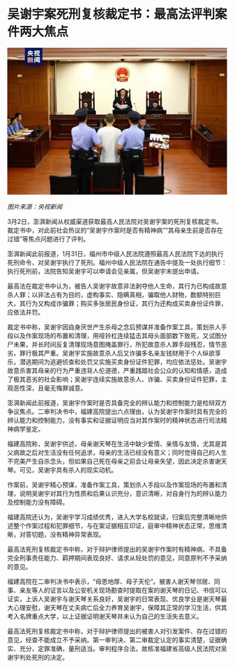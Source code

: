 # 吴谢宇案死刑复核裁定书：最高法评判案件两大焦点

![fa9d850bfb6fe4897633bc74805b0251.jpg](https://raw.githubusercontent.com/qqhsx/qqnews_image/main/2024/03/02/吴谢宇案死刑复核裁定书：最高法评判案件两大焦点/fa9d850bfb6fe4897633bc74805b0251.jpg)

_图片来源：央视新闻_

3月2日，澎湃新闻从权威渠道获取最高人民法院对吴谢宇案的死刑复核裁定书。裁定书中，对此前社会热议的“吴谢宇作案时是否有精神病”“其母亲生前是否存在过错”等焦点问题进行了评判。

澎湃新闻此前报道，1月31日，福州市中级人民法院遵照最高人民法院下达的执行死刑命令，对吴谢宇执行了死刑。福州中级人民法院在通告中提及一处执行细节：执行死刑前，法院告知吴谢宇可以申请会见亲属，但吴谢宇未提出申请。

最高法在裁定书中认为，被告人吴谢宇故意非法剥夺他人生命，其行为已构成故意杀人罪；以非法占有为目的，虚构事实、隐瞒真相，骗取他人财物，数额特别巨大，其行为又构成诈骗罪；购买多张居民身份证，其行为还构成买卖身份证件罪，应依法并罚。

裁定书中称，吴谢宇因自身厌世产生杀母之念后预谋并准备作案工具，策划杀人手段以及作案现场的布置和清理，用哑铃杠连续猛击其母头面部数下致死，又试图分尸未果，并长时间反复清理现场意图掩盖罪行，所犯故意杀人罪手段残忍，情节恶劣，罪行极其严重。吴谢宇实施故意杀人后又诈骗多名亲友钱财用于个人纵欲享乐，潜逃期间为逃避侦查和处罚又实施买卖身份证件犯罪，均应依法惩处。吴谢宇故意杀害其母亲的行为严重违背人伦道德，严重践踏社会公众的认知和情感，造成了极其恶劣的社会影响；吴谢宇连续实施故意杀人、诈骗、买卖身份证件犯罪，主观恶性深，且毫无悔罪诚意。

澎湃新闻此前报道，吴谢宇作案时是否具备完全的辨认能力和控制能力是检辩双方争议焦点。二审判决书中，福建高院提出六点理由，认为吴谢宇作案时具有完全的辨认能力和控制能力，没有事实和证据证明应当对其作案时的精神状态进行司法精神病学鉴定。

福建高院称，吴谢宇供述，母亲谢天琴在生活中缺少爱情、亲情与友情，尤其是其父病故之后对生活没有任何追求，母亲的生活已经没有意义；同时觉得自己的人生不完美产生自杀念头，但如果自己死在母亲之前会让母亲失望，因此决定杀害谢天琴。可见，吴谢宇具有杀人的现实动机。

作案前，吴谢宇精心预谋，准备作案工具，策划杀人手段以及作案现场的布置和清理，说明吴谢宇对其行为性质和后果认识充分，意识清晰，对自身行为的辨认能力及控制能力没有障碍。

福建高院还认为，吴谢宇学习成绩优秀，进入大学名校就读，归案后完整清晰地供述整个作案过程和犯罪细节，与在案证据相互印证，庭审中精神状态正常，思维清晰，对答切题，没有精神异常表现。

最高法死刑复核裁定书中称，对于辩护律师提出的吴谢宇作案时有精神病、不具备完全刑事责任能力、羁押期间表现良好、请求从轻处罚的意见，同意原判不予采纳的意见。

福建高院在二审判决书中表示，“母恩地厚、母子天伦”。被害人谢天琴邻居、同事、亲友等人的证言以及公安机关现场勘查时提取在案的谢天琴的日记、书信可以证实，上诉人吴谢宇与谢天琴关系良好，吴谢宇的日常表现、优良学业是谢天琴最大心理安慰，谢天琴在丈夫病亡后全力养育吴谢宇，保障其正常的学习生活，供其考入名牌重点大学，以上证据证明谢天琴并未认为自己的生活失去意义。

最高法死刑复核裁定书中称，对于辩护律师提出的被害人对引发案件、存在过错的意见，经查不能成立不予采纳。第一审判决、第二审裁定认定的事实清楚，证据确实、充分，定罪准确，量刑适当。审判程序合法，故核准福建省高级人民法院对吴谢宇判处死刑的决定。

